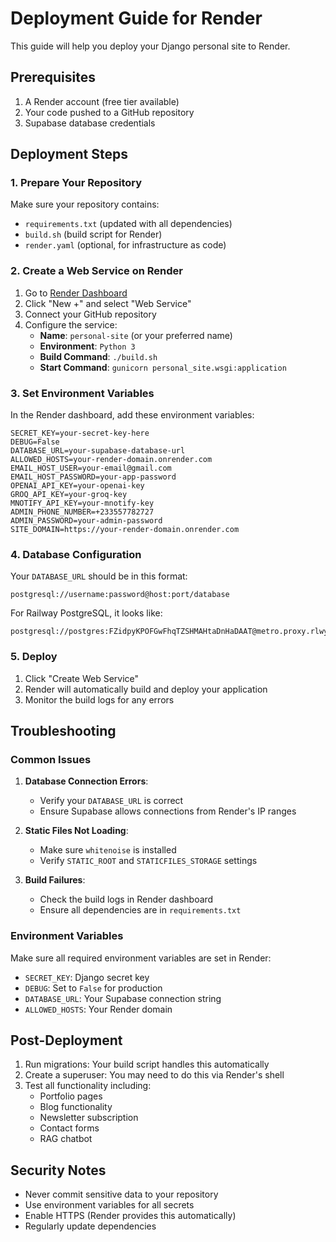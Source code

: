 # Deployment Guide for Render

This guide will help you deploy your Django personal site to Render.

## Prerequisites

1. A Render account (free tier available)
2. Your code pushed to a GitHub repository
3. Supabase database credentials

## Deployment Steps

### 1. Prepare Your Repository

Make sure your repository contains:
- `requirements.txt` (updated with all dependencies)
- `build.sh` (build script for Render)
- `render.yaml` (optional, for infrastructure as code)

### 2. Create a Web Service on Render

1. Go to [Render Dashboard](https://dashboard.render.com/)
2. Click "New +" and select "Web Service"
3. Connect your GitHub repository
4. Configure the service:
   - **Name**: `personal-site` (or your preferred name)
   - **Environment**: `Python 3`
   - **Build Command**: `./build.sh`
   - **Start Command**: `gunicorn personal_site.wsgi:application`

### 3. Set Environment Variables

In the Render dashboard, add these environment variables:

```
SECRET_KEY=your-secret-key-here
DEBUG=False
DATABASE_URL=your-supabase-database-url
ALLOWED_HOSTS=your-render-domain.onrender.com
EMAIL_HOST_USER=your-email@gmail.com
EMAIL_HOST_PASSWORD=your-app-password
OPENAI_API_KEY=your-openai-key
GROQ_API_KEY=your-groq-key
MNOTIFY_API_KEY=your-mnotify-key
ADMIN_PHONE_NUMBER=+233557782727
ADMIN_PASSWORD=your-admin-password
SITE_DOMAIN=https://your-render-domain.onrender.com
```

### 4. Database Configuration

Your `DATABASE_URL` should be in this format:
```
postgresql://username:password@host:port/database
```

For Railway PostgreSQL, it looks like:
```
postgresql://postgres:FZidpyKPOFGwFhqTZSHMAHtaDnHaDAAT@metro.proxy.rlwy.net:11269/railway
```

### 5. Deploy

1. Click "Create Web Service"
2. Render will automatically build and deploy your application
3. Monitor the build logs for any errors

## Troubleshooting

### Common Issues

1. **Database Connection Errors**: 
   - Verify your `DATABASE_URL` is correct
   - Ensure Supabase allows connections from Render's IP ranges

2. **Static Files Not Loading**:
   - Make sure `whitenoise` is installed
   - Verify `STATIC_ROOT` and `STATICFILES_STORAGE` settings

3. **Build Failures**:
   - Check the build logs in Render dashboard
   - Ensure all dependencies are in `requirements.txt`

### Environment Variables

Make sure all required environment variables are set in Render:
- `SECRET_KEY`: Django secret key
- `DEBUG`: Set to `False` for production
- `DATABASE_URL`: Your Supabase connection string
- `ALLOWED_HOSTS`: Your Render domain

## Post-Deployment

1. Run migrations: Your build script handles this automatically
2. Create a superuser: You may need to do this via Render's shell
3. Test all functionality including:
   - Portfolio pages
   - Blog functionality
   - Newsletter subscription
   - Contact forms
   - RAG chatbot

## Security Notes

- Never commit sensitive data to your repository
- Use environment variables for all secrets
- Enable HTTPS (Render provides this automatically)
- Regularly update dependencies
